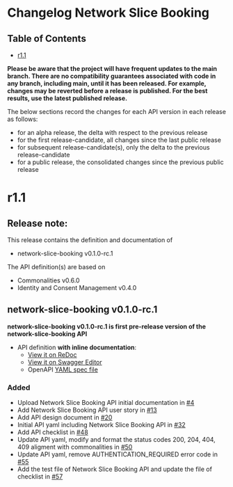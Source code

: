 # Changelog Network Slice Booking

## Table of Contents
- [r1.1](#r1.1)


**Please be aware that the project will have frequent updates to the main branch. There are no compatibility guarantees associated with code in any branch, including main, until it has been released. For example, changes may be reverted before a release is published. For the best results, use the latest published release.**

The below sections record the changes for each API version in each release as follows:

* for an alpha release, the delta with respect to the previous release
* for the first release-candidate, all changes since the last public release
* for subsequent release-candidate(s), only the delta to the previous release-candidate
* for a public release, the consolidated changes since the previous public release

# r1.1
## Release note:
This release contains the definition and documentation of

- network-slice-booking v0.1.0-rc.1

The API definition(s) are based on

- Commonalities v0.6.0
- Identity and Consent Management v0.4.0
## network-slice-booking v0.1.0-rc.1

**network-slice-booking v0.1.0-rc.1 is first pre-release version of the network-slice-booking API**

- API definition **with inline documentation**:
  - [View it on ReDoc](https://redocly.github.io/redoc/?url=https://raw.githubusercontent.com/camaraproject/NetworkSliceBooking/refs/heads/main/code/API_definitions/NetworkSliceBooking.yaml&nocors)
  - [View it on Swagger Editor](https://camaraproject.github.io/swagger-ui/?url=https://raw.githubusercontent.com/camaraproject/NetworkSliceBooking/refs/heads/main/code/API_definitions/NetworkSliceBooking.yaml)
  - OpenAPI [YAML spec file](https://github.com/camaraproject/NetworkSliceBooking/blob/main/code/API_definitions/NetworkSliceBooking.yaml)
### Added
* Upload Network Slice Booking API initial documentation in [#4](https://github.com/camaraproject/NetworkSliceBooking/pull/4) 
* Add Network Slice Booking API user story in [#13](https://github.com/camaraproject/NetworkSliceBooking/pull/13)
* Add API design document in [#20](https://github.com/camaraproject/NetworkSliceBooking/pull/20)
* Initial API yaml including Network Slice Booking API in [#32](https://github.com/camaraproject/NetworkSliceBooking/pull/32)
* Add API checklist in [#48](https://github.com/camaraproject/NetworkSliceBooking/pull/48)
* Update API yaml, modify and format the status codes 200, 204, 404, 409 aligment with commonalities in [#50](https://github.com/camaraproject/NetworkSliceBooking/pull/50)
* Update API yaml, remove AUTHENTICATION_REQUIRED error code in [#55](https://github.com/camaraproject/NetworkSliceBooking/pull/55)
* Add the test file of Network Slice Booking API and update the file of checklist in [#57](https://github.com/camaraproject/NetworkSliceBooking/pull/57)
